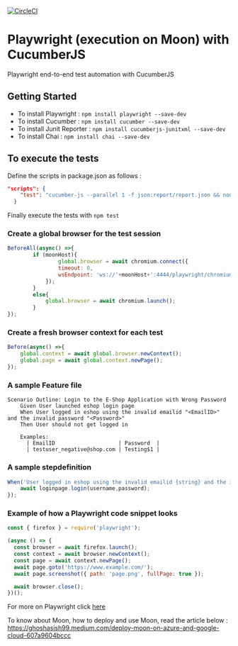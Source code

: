 
[![CircleCI](https://circleci.com/gh/ghoshasish99/Playwright-CircleCI.svg?style=svg)](https://circleci.com/gh/ghoshasish99/Playwright-CircleCI)
    
# Playwright (execution on Moon) with CucumberJS
    
Playwright end-to-end test automation with CucumberJS
    
## Getting Started

* To install Playwright : `npm install playwright --save-dev`
* To install Cucumber   : `npm install cucumber --save-dev`
* To install Junit Reporter : `npm install cucumberjs-junitxml --save-dev`
* To install Chai : `npm install chai --save-dev`
 
## To execute the tests

Define the scripts in package.json as follows :
```json
"scripts": {
    "test": "cucumber-js --parallel 1 -f json:report/report.json && node report.js && cat report/report.json | npx cucumber-junit > report/junitreport.xml"
  }
```
Finally execute the tests with `npm test`

### Create a global browser for the test session
```Javascript
BeforeAll(async() =>{
        if (moonHost){
                global.browser = await chromium.connect({
                timeout: 0,
                wsEndpoint: 'ws://'+moonHost+':4444/playwright/chromium'
            });
        }
        else{
            global.browser = await chromium.launch();
        }
});
```
### Create a fresh browser context for each test
```Javascript
Before(async() =>{
    global.context = await global.browser.newContext();
    global.page = await global.context.newPage();
});
```
### A sample Feature file
```gherkin
Scenario Outline: Login to the E-Shop Application with Wrong Password
    Given User launched eshop login page
    When User logged in eshop using the invalid emailid "<EmailID>" and the invalid password "<Password>"
    Then User should not get logged in

    Examples:
      | EmailID                    | Password  |
      | testuser_negative@shop.com | Testing$1 |
```
### A sample stepdefinition
```Javascript
When('User logged in eshop using the invalid emailid {string} and the invalid password {string}',async(username,password) =>{
    await loginpage.login(username,password);
});
```
### Example of how a Playwright code snippet looks
```Javascript
const { firefox } = require('playwright');

(async () => {
  const browser = await firefox.launch();
  const context = await browser.newContext();
  const page = await context.newPage();
  await page.goto('https://www.example.com/');
  await page.screenshot({ path: 'page.png', fullPage: true });

  await browser.close();
})();
```
For more on Playwright click [here](https://playwright.dev/)

To know about Moon, how to deploy and use Moon, read the article below :
https://ghoshasish99.medium.com/deploy-moon-on-azure-and-google-cloud-607a9604bccc
